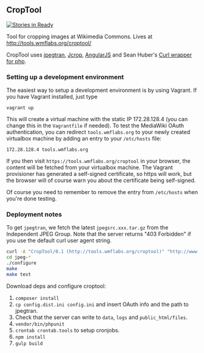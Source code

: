 ## CropTool

[![Stories in Ready](https://badge.waffle.io/danmichaelo/croptool.png?label=ready)](https://waffle.io/danmichaelo/croptool)

Tool for cropping images at Wikimedia Commons. Lives at http://tools.wmflabs.org/croptool/ 

CropTool uses [jpegtran](http://jpegclub.org/jpegtran/), [Jcrop](//github.com/tapmodo/Jcrop), [AngularJS](//angularjs.org/) and Sean Huber's [Curl wrapper for php](//github.com/shuber/curl).

### Setting up a development environment

The easiest way to setup a development environment is by using Vagrant. If you have Vagrant installed, just type
```
vagrant up
```
This will create a virtual machine with the static IP 172.28.128.4 (you can change this in the `Vagrantfile` if needed). To test the MediaWiki OAuth authentication, you can redirect `tools.wmflabs.org` to your newly created virtualbox machine by adding an entry to your `/etc/hosts` file:

    172.28.128.4 tools.wmflabs.org

If you then visit `https://tools.wmflabs.org/croptool` in your browser, the content will be fetched from your virtualbox machine. The Vagrant provisioner has generated a self-signed certificate, so https will work, but the browser will of course warn you about the certificate being self-signed.

Of course you need to remember to remove the entry from `/etc/hosts` when you're done testing.

### Deployment notes

To get `jpegtran`, we fetch the latest `jpegsrc.xxx.tar.gz` from the Independent JPEG Group. Note that the server returns "403 Forbidden" if you use the default curl user agent string.

```bash
curl -A "CropTool/0.1 (http://tools.wmflabs.org/croptool)" "http://www.ijg.org/files/jpegsrc.v9a.tar.gz" | tar -xz
cd jpeg-*
./configure
make
make test
```

Download deps and configure croptool:

1. `composer install`
2. `cp config.dist.ini config.ini` and insert OAuth info and the path to jpegtran.
3. Check that the server can write to `data`, `logs` and `public_html/files`.
4. `vendor/bin/phpunit`
5. `crontab crontab.tools` to setup cronjobs.
6. `npm install`
7. `gulp build`
